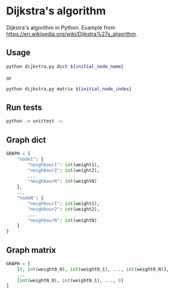 # Dijkstra's algorithm

Dijkstra's algorithm in Python. Example from https://en.wikipedia.org/wiki/Dijkstra%27s_algorithm.

## Usage
```bash
python dijkstra.py dict ${initial_node_name}
```
or
```bash
python dijkstra.py matrix ${initial_node_index}
```

## Run tests
```bash
python -m unittest -v
```

## Graph dict
```Python
GRAPH = {
    "node1": {
        "neighbour1": int(weight1),
        "neighbour2": int(weight2),
        ...
        "neighbourN": int(weightN)
    },
    ...
    "nodeN": {
        "neighbour1": int(weight1),
        "neighbour2": int(weight2),
        ...
        "neighbourN": int(weightN)
    }
}
```

## Graph matrix
```Python
GRAPH = [
    [0, int(weight0_0), int(weight0_1), ..., int(weight0_N)],
    ...
    [int(weightN_0), int(weightN_1), ..., 0]
]
```